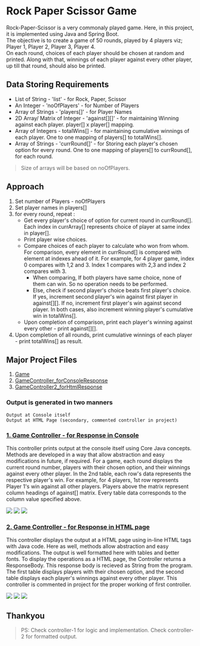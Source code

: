 # Rock Paper Scissor Game	

Rock-Paper-Scissor is a very commonaly played game. Here, in this project, it is implemented using Java and Spring Boot.	
The objective is to create a game of 50 rounds, played by 4 players viz; Player 1, Player 2, Player 3, Player 4.	
On each round, choices of each player should be chosen at random and printed. Along with that, winnings of each player against every other player,
up till that round, should also be printed.	

## Data Storing Requirements	

- List of String - 'list' - for Rock, Paper, Scissor	
-  An Integer - 'noOfPlayers' - for Number of Players	
- Array of Strings - 'players[]' - for Player Names	
- 2D Array/ Matrix of Integer - 'against[][]' - for maintaining Winning against each player. player[] x player[] mapping.
- Array of Integers - totalWins[] - for maintaining cumulative winnings of each player.	One to one mapping of players[] to totalWins[].
- Array of Strings - 'currRound[]' - for Storing each player's chosen option for every round. One to one mapping of players[] to currRound[],
for each round.
> Size of arrays will be based on noOfPlayers.	

## Approach	
1. Set number of Players - noOfPlayers	
2. Set player names	in players[]
3. for every round, repeat : 	
   - Get every player's choice of option for current round in currRound[]. Each index in currArray[] represents choice of player at same index
   in player[].
   - Print player wise choices.	
   - Compare choices of each player to calculate who won from whom. For comparison, every element in currRound[] is compared with element at 
   indexes ahead of it. For example, for 4 player game, index 0 compares with 1,2 and 3. Index 1 compares with 2,3 and index 2 compares with 3.
	 - When comparing, If both players have same choice, none of them can win. So no operation needs to be performed.	
     - Else, check if second player's choice beats first player's choice. If yes, increment second player's win against first player in against[][].
	 If no, increment first player's win against second player. In both cases, also increment winning player's cumulative win in totalWins[].	
   - Upon completion of comparison, print each player's winning against every other - print against[][].	
4. Upon completion of all rounds, print cumulative winnings of each player - print totalWins[] as result.


## Major Project Files

1. [Game](/tree/master/src/main/java/com/example/demo/Game.java)
2. [GameController_forConsoleResponse](/src/main/java/com/example/demo/GameController_forConsoleResponse.java)
3. [GameController2_forHtmlResponse](/src/main/java/com/example/demo/GameController2_forHtmlResponse.java)



### Output is generated in two manners
```
Output at Console itself
Output at HTML Page (secondary, commented controller in project)
```


### [1. Game Controller - for Response in Console](/src/main/java/com/example/demo/GameController_forConsoleResponse.java)

This controller prints output at the console itself using Core Java concepts. Methods are developed in a way that allow abstraction and easy
modifications in future, if required. For a game, each round displays the current round number, players with their chosen option, and their winnings
against every other player. In the 2nd table, each row's data represents the respective player's win. For example, for 4 players, 1st row represents
Player 1's win against all other players. Players above the matrix represent column headings of against[] matrix. 
Every table data corresponds to the column value specified above.

![](/images/console-output1.png)
![](/images/console-output2.png)
![](/images/console-output3.png)


### [2. Game Controller - for Response in HTML page](/src/main/java/com/example/demo/GameController2_forHtmlResponse.java)

This controller displays the output at a HTML page using in-line HTML tags with Java code. Here as well, methods allow abstraction and easy
modifications. The output is well formatted here with tables and better fonts. To display the operations as a HTML page, the Controller returns
a ResponseBody. This response body is recieved as String from the program. The first table displays players with their chosen option, and the
second table displays each player's winnings against every other player. This controller is commented in project for the proper working of first controller.

![](/images/html-output1.png)
![](/images/html-output2.png)
![](/images/html-output3.png)


## Thankyou

> PS: Check controller-1 for logic and implementation. Check controller-2 for formatted output.

